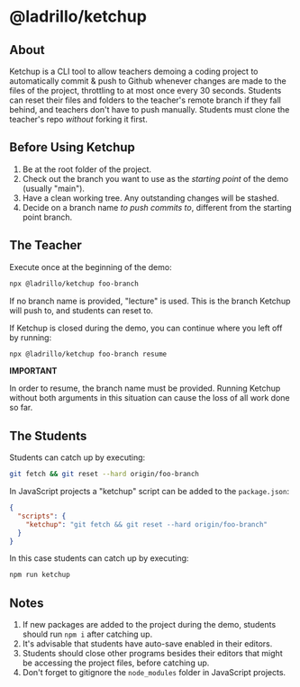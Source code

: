 # @ladrillo/ketchup

## About

Ketchup is a CLI tool to allow teachers demoing a coding project to automatically commit & push to Github whenever changes are made to the files of the project, throttling to at most once every 30 seconds. Students can reset their files and folders to the teacher's remote branch if they fall behind, and teachers don't have to push manually. Students must clone the teacher's repo _without_ forking it first.

## Before Using Ketchup

1. Be at the root folder of the project.
2. Check out the branch you want to use as the _starting point_ of the demo (usually "main").
3. Have a clean working tree. Any outstanding changes will be stashed.
4. Decide on a branch name _to push commits to_, different from the starting point branch.

## The Teacher

Execute once at the beginning of the demo:

```bash
npx @ladrillo/ketchup foo-branch
```

If no branch name is provided, "lecture" is used. This is the branch Ketchup will push to, and students can reset to.

If Ketchup is closed during the demo, you can continue where you left off by running:

```bash
npx @ladrillo/ketchup foo-branch resume
```

**IMPORTANT**

In order to resume, the branch name must be provided. Running Ketchup without both arguments in this situation can cause the loss of all work done so far.

## The Students

Students can catch up by executing:

```bash
git fetch && git reset --hard origin/foo-branch
```

In JavaScript projects a "ketchup" script can be added to the `package.json`:

```json
{
  "scripts": {
    "ketchup": "git fetch && git reset --hard origin/foo-branch"
  }
}
```

In this case students can catch up by executing:

```bash
npm run ketchup
```

## Notes

1. If new packages are added to the project during the demo, students should run `npm i` after catching up.
2. It's advisable that students have auto-save enabled in their editors.
3. Students should close other programs besides their editors that might be accessing the project files, before catching up.
4. Don't forget to gitignore the `node_modules` folder in JavaScript projects.
